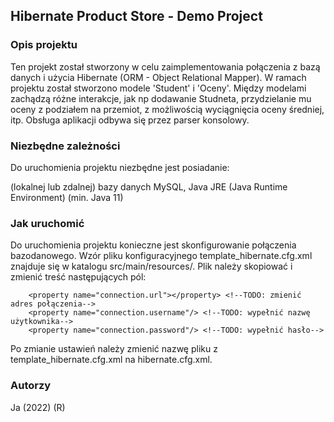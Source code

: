 ## Hibernate Product Store - Demo Project
### Opis projektu
Ten projekt został stworzony w celu zaimplementowania połączenia z bazą danych i użycia Hibernate (ORM - Object Relational Mapper). W ramach projektu został stworzono modele 'Student' i 'Oceny'.
Między modelami zachądzą różne interakcje, jak np dodawanie Studneta, przydzielanie mu oceny z podziałem na przemiot, z możliwością wyciągnięcia oceny średniej, itp.
Obsługa aplikacji odbywa się przez parser konsolowy.

### Niezbędne zależności
Do uruchomienia projektu niezbędne jest posiadanie:

(lokalnej lub zdalnej) bazy danych MySQL,
Java JRE (Java Runtime Environment) (min. Java 11)
### Jak uruchomić
Do uruchomienia projektu konieczne jest skonfigurowanie połączenia bazodanowego. Wzór pliku konfiguracyjnego template_hibernate.cfg.xml znajduje się w katalogu src/main/resources/. Plik należy skopiować i zmienić treść następujących pól:

        <property name="connection.url"></property> <!--TODO: zmienić adres połączenia-->
        <property name="connection.username"/> <!--TODO: wypełnić nazwę użytkownika-->
        <property name="connection.password"/> <!--TODO: wypełnić hasło-->
Po zmianie ustawień należy zmienić nazwę pliku z template_hibernate.cfg.xml na hibernate.cfg.xml.

### Autorzy
Ja (2022) (R)